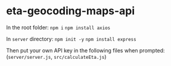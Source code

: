 # eta-geocoding-maps-api

In the root folder:
`npm i`
`npm install axios`

In `server` directory:
`npm init -y`
`npm install express`

Then put your own API key in the following files when prompted:
(`server/server.js`, `src/calculateEta.js`)
